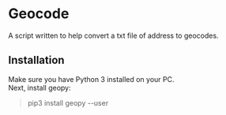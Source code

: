 # Geocode

A script written to help convert a txt file of address to geocodes.

## Installation

Make sure you have Python 3 installed on your PC.  
Next, install geopy:  

> pip3 install geopy --user
